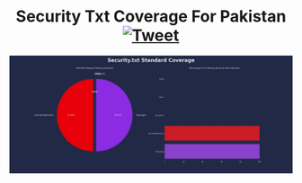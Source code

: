 <h1 align="center">Security Txt Coverage For Pakistan <a href="#"><img src="https://img.shields.io/badge/Tweet--lightgrey?logo=twitter&style=social" alt="Tweet" height="20"/></a></h1>
<img src=results.png>
